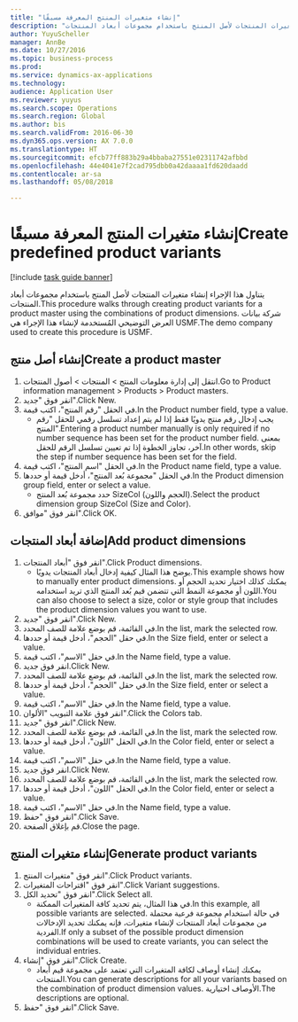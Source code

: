 ```yaml
--- 
title: "إنشاء متغيرات المنتج المعرفة مسبقًا"
description: "يتناول هذا الإجراء إنشاء متغيرات المنتجات لأصل المنتج باستخدام مجموعات أبعاد المنتجات."
author: YuyuScheller
manager: AnnBe
ms.date: 10/27/2016
ms.topic: business-process
ms.prod: 
ms.service: dynamics-ax-applications
ms.technology: 
audience: Application User
ms.reviewer: yuyus
ms.search.scope: Operations
ms.search.region: Global
ms.author: bis
ms.search.validFrom: 2016-06-30
ms.dyn365.ops.version: AX 7.0.0
ms.translationtype: HT
ms.sourcegitcommit: efcb77ff883b29a4bbaba27551e02311742afbbd
ms.openlocfilehash: 44e4041e7f2cad795dbb0a42daaaa1fd620daadd
ms.contentlocale: ar-sa
ms.lasthandoff: 05/08/2018

---
```

# <a name="create-predefined-product-variants"></a><span data-ttu-id="e4b1a-103">إنشاء متغيرات المنتج المعرفة مسبقًا</span><span class="sxs-lookup"><span data-stu-id="e4b1a-103">Create predefined product variants</span></span>

[!include [task guide banner](../../includes/task-guide-banner.md)]

<span data-ttu-id="e4b1a-104">يتناول هذا الإجراء إنشاء متغيرات المنتجات لأصل المنتج باستخدام مجموعات أبعاد المنتجات.</span><span class="sxs-lookup"><span data-stu-id="e4b1a-104">This procedure walks through creating product variants for a product master using the combinations of product dimensions.</span></span> <span data-ttu-id="e4b1a-105">شركة بيانات العرض التوضيحي المُستخدمة لإنشاء هذا الإجراء هي USMF.</span><span class="sxs-lookup"><span data-stu-id="e4b1a-105">The demo company used to create this procedure is USMF.</span></span>


## <a name="create-a-product-master"></a><span data-ttu-id="e4b1a-106">إنشاء أصل منتج</span><span class="sxs-lookup"><span data-stu-id="e4b1a-106">Create a product master</span></span>
1. <span data-ttu-id="e4b1a-107">‏‫انتقل إلى إدارة معلومات المنتج‬ > المنتجات > أصول المنتجات‬‬.</span><span class="sxs-lookup"><span data-stu-id="e4b1a-107">Go to Product information management > Products > Product masters.</span></span>
2. <span data-ttu-id="e4b1a-108">انقر فوق "جديد".</span><span class="sxs-lookup"><span data-stu-id="e4b1a-108">Click New.</span></span>
3. <span data-ttu-id="e4b1a-109">في الحقل "رقم المنتج"، اكتب قيمة.</span><span class="sxs-lookup"><span data-stu-id="e4b1a-109">In the Product number field, type a value.</span></span>
    * <span data-ttu-id="e4b1a-110">يجب إدخال رقم منتج يدويًا فقط إذا لم يتم إعداد تسلسل رقمي للحقل "رقم المنتج".</span><span class="sxs-lookup"><span data-stu-id="e4b1a-110">Entering a product number manually is only required if no number sequence has been set for the product number field.</span></span> <span data-ttu-id="e4b1a-111">بمعنى آخر، تجاوز الخطوة إذا تم تعيين تسلسل الرقم للحقل.</span><span class="sxs-lookup"><span data-stu-id="e4b1a-111">In other words, skip the step if number sequence has been set for the field.</span></span>  
4. <span data-ttu-id="e4b1a-112">في الحقل "اسم المنتج"، اكتب قيمة.</span><span class="sxs-lookup"><span data-stu-id="e4b1a-112">In the Product name field, type a value.</span></span>
5. <span data-ttu-id="e4b1a-113">في الحقل "مجموعة بُعد المنتج"، أدخل قيمة أو حددها.</span><span class="sxs-lookup"><span data-stu-id="e4b1a-113">In the Product dimension group field, enter or select a value.</span></span>
    * <span data-ttu-id="e4b1a-114">حدد مجموعة بُعد المنتج SizeCol (الحجم واللون).</span><span class="sxs-lookup"><span data-stu-id="e4b1a-114">Select the product dimension group SizeCol (Size and Color).</span></span>  
6. <span data-ttu-id="e4b1a-115">انقر فوق "موافق".</span><span class="sxs-lookup"><span data-stu-id="e4b1a-115">Click OK.</span></span>

## <a name="add-product-dimensions"></a><span data-ttu-id="e4b1a-116">إضافة أبعاد المنتجات</span><span class="sxs-lookup"><span data-stu-id="e4b1a-116">Add product dimensions</span></span>
1. <span data-ttu-id="e4b1a-117">انقر فوق "أبعاد المنتجات".</span><span class="sxs-lookup"><span data-stu-id="e4b1a-117">Click Product dimensions.</span></span>
    * <span data-ttu-id="e4b1a-118">يوضح هذا المثال كيفية إدخال أبعاد المنتجات يدويًا.</span><span class="sxs-lookup"><span data-stu-id="e4b1a-118">This example shows how to manually enter product dimensions.</span></span> <span data-ttu-id="e4b1a-119">يمكنك كذلك اختيار تحديد الحجم أو اللون أو مجموعة النمط التي تتضمن قيم بُعد المنتج الذي تريد استخدامه.</span><span class="sxs-lookup"><span data-stu-id="e4b1a-119">You can also choose to select a size, color or style group that includes the product dimension values you want to use.</span></span>  
2. <span data-ttu-id="e4b1a-120">انقر فوق "جديد".</span><span class="sxs-lookup"><span data-stu-id="e4b1a-120">Click New.</span></span>
3. <span data-ttu-id="e4b1a-121">في القائمة، قم بوضع علامة للصف المحدد.</span><span class="sxs-lookup"><span data-stu-id="e4b1a-121">In the list, mark the selected row.</span></span>
4. <span data-ttu-id="e4b1a-122">في حقل "الحجم"، أدخل قيمة أو حددها.</span><span class="sxs-lookup"><span data-stu-id="e4b1a-122">In the Size field, enter or select a value.</span></span>
5. <span data-ttu-id="e4b1a-123">في حقل "الاسم"، اكتب قيمة.</span><span class="sxs-lookup"><span data-stu-id="e4b1a-123">In the Name field, type a value.</span></span>
6. <span data-ttu-id="e4b1a-124">انقر فوق جديد.</span><span class="sxs-lookup"><span data-stu-id="e4b1a-124">Click New.</span></span>
7. <span data-ttu-id="e4b1a-125">في القائمة، قم بوضع علامة للصف المحدد.</span><span class="sxs-lookup"><span data-stu-id="e4b1a-125">In the list, mark the selected row.</span></span>
8. <span data-ttu-id="e4b1a-126">في حقل "الحجم"، أدخل قيمة أو حددها.</span><span class="sxs-lookup"><span data-stu-id="e4b1a-126">In the Size field, enter or select a value.</span></span>
9. <span data-ttu-id="e4b1a-127">في حقل "الاسم"، اكتب قيمة.</span><span class="sxs-lookup"><span data-stu-id="e4b1a-127">In the Name field, type a value.</span></span>
10. <span data-ttu-id="e4b1a-128">انقر فوق علامة التبويب "الألوان".</span><span class="sxs-lookup"><span data-stu-id="e4b1a-128">Click the Colors tab.</span></span>
11. <span data-ttu-id="e4b1a-129">انقر فوق "جديد".</span><span class="sxs-lookup"><span data-stu-id="e4b1a-129">Click New.</span></span>
12. <span data-ttu-id="e4b1a-130">في القائمة، قم بوضع علامة للصف المحدد.</span><span class="sxs-lookup"><span data-stu-id="e4b1a-130">In the list, mark the selected row.</span></span>
13. <span data-ttu-id="e4b1a-131">في الحقل "اللون"، أدخل قيمة أو حددها.</span><span class="sxs-lookup"><span data-stu-id="e4b1a-131">In the Color field, enter or select a value.</span></span>
14. <span data-ttu-id="e4b1a-132">في حقل "الاسم"، اكتب قيمة.</span><span class="sxs-lookup"><span data-stu-id="e4b1a-132">In the Name field, type a value.</span></span>
15. <span data-ttu-id="e4b1a-133">انقر فوق جديد.</span><span class="sxs-lookup"><span data-stu-id="e4b1a-133">Click New.</span></span>
16. <span data-ttu-id="e4b1a-134">في القائمة، قم بوضع علامة للصف المحدد.</span><span class="sxs-lookup"><span data-stu-id="e4b1a-134">In the list, mark the selected row.</span></span>
17. <span data-ttu-id="e4b1a-135">في الحقل "اللون"، أدخل قيمة أو حددها.</span><span class="sxs-lookup"><span data-stu-id="e4b1a-135">In the Color field, enter or select a value.</span></span>
18. <span data-ttu-id="e4b1a-136">في حقل "الاسم"، اكتب قيمة.</span><span class="sxs-lookup"><span data-stu-id="e4b1a-136">In the Name field, type a value.</span></span>
19. <span data-ttu-id="e4b1a-137">انقر فوق "حفظ".</span><span class="sxs-lookup"><span data-stu-id="e4b1a-137">Click Save.</span></span>
20. <span data-ttu-id="e4b1a-138">قم بإغلاق الصفحة.</span><span class="sxs-lookup"><span data-stu-id="e4b1a-138">Close the page.</span></span>

## <a name="generate-product-variants"></a><span data-ttu-id="e4b1a-139">إنشاء متغيرات المنتج</span><span class="sxs-lookup"><span data-stu-id="e4b1a-139">Generate product variants</span></span>
1. <span data-ttu-id="e4b1a-140">انقر فوق "متغيرات المنتج".</span><span class="sxs-lookup"><span data-stu-id="e4b1a-140">Click Product variants.</span></span>
2. <span data-ttu-id="e4b1a-141">انقر فوق "اقتراحات المتغيرات".</span><span class="sxs-lookup"><span data-stu-id="e4b1a-141">Click Variant suggestions.</span></span>
3. <span data-ttu-id="e4b1a-142">انقر فوق "تحديد الكل".</span><span class="sxs-lookup"><span data-stu-id="e4b1a-142">Click Select all.</span></span>
    * <span data-ttu-id="e4b1a-143">في هذا المثال، يتم تحديد كافة المتغيرات الممكنة.</span><span class="sxs-lookup"><span data-stu-id="e4b1a-143">In this example, all possible variants are selected.</span></span> <span data-ttu-id="e4b1a-144">في حالة استخدام مجموعة فرعية محتملة من مجموعات أبعاد المنتجات لإنشاء متغيرات، فإنه يمكنك تحديد الإدخالات الفردية.</span><span class="sxs-lookup"><span data-stu-id="e4b1a-144">If only a subset of the possible product dimension combinations will be used to create variants, you can select the individual entries.</span></span>  
4. <span data-ttu-id="e4b1a-145">انقر فوق "إنشاء".</span><span class="sxs-lookup"><span data-stu-id="e4b1a-145">Click Create.</span></span>
    * <span data-ttu-id="e4b1a-146">يمكنك إنشاء أوصاف لكافة المتغيرات التي تعتمد على مجموعة قيم أبعاد المنتجات.</span><span class="sxs-lookup"><span data-stu-id="e4b1a-146">You can generate descriptions for all your variants based on the combination of product dimension values.</span></span> <span data-ttu-id="e4b1a-147">الأوصاف اختيارية.</span><span class="sxs-lookup"><span data-stu-id="e4b1a-147">The descriptions are optional.</span></span>  
5. <span data-ttu-id="e4b1a-148">انقر فوق "حفظ".</span><span class="sxs-lookup"><span data-stu-id="e4b1a-148">Click Save.</span></span>


